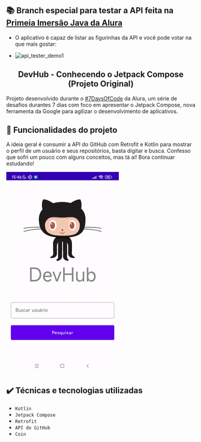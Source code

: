 
## 📚 Branch especial para testar a API feita na [Primeia Imersão Java da Alura](https://github.com/git-jr/sticker-doxo-alura)

- O aplicativo é capaz de listar as figurinhas da API e você pode votar na que mais gostar:


- <img src="https://github.com/K6pkus/Imgs/blob/main/amostra-devHub-api-alura.gif?raw=true" alt="api_tester_demo1" width="300">


<h2 align="center"> DevHub - Conhecendo o Jetpack Compose (Projeto Original) </h2>

Projeto desenvolvido durante o [#7DaysOfCode](https://7daysofcode.io/matricula/android) da Alura, um série de desafios durantes 7 dias com foco em apresentar o Jetpack Compose, nova ferramenta da Google para agilizar o desenvolvimento de aplicativos.

## :hammer: Funcionalidades do projeto
A ideia geral é consumir a API do GitHub com Retrofit e Kotlin para mostrar o perfil de um usuário e seus repositórios, basta digitar e busca.
Confesso que sofri um pouco com alguns conceitos, mas tá aí! 
Bora continuar estudando!


<img src="https://github.com/git-jr/DevHub/blob/master/devHub_demo.gif" alt="Gif como app funciona" width="300"> 


## ✔️ Técnicas e tecnologias utilizadas
- `Kotlin`
- `Jetpack Compose`
- `Retrofit`
- `API do GitHub`
- `Coin`



